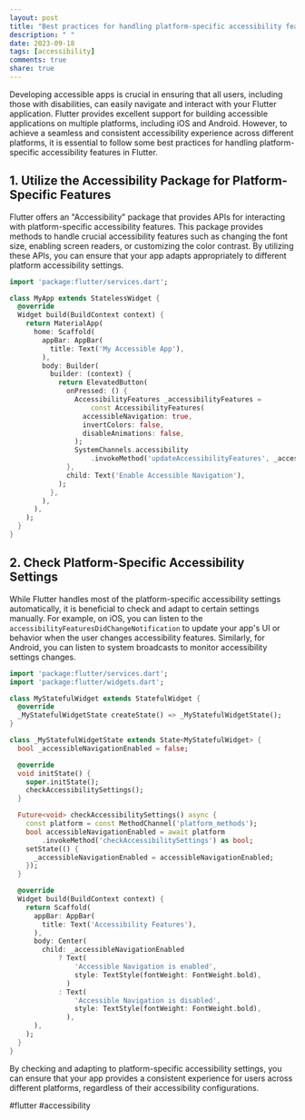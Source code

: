 ```yaml
---
layout: post
title: "Best practices for handling platform-specific accessibility features in Flutter."
description: " "
date: 2023-09-18
tags: [accessibility]
comments: true
share: true
---
```

Developing accessible apps is crucial in ensuring that all users, including those with disabilities, can easily navigate and interact with your Flutter application. Flutter provides excellent support for building accessible applications on multiple platforms, including iOS and Android. However, to achieve a seamless and consistent accessibility experience across different platforms, it is essential to follow some best practices for handling platform-specific accessibility features in Flutter.

## 1. Utilize the Accessibility Package for Platform-Specific Features
Flutter offers an "Accessibility" package that provides APIs for interacting with platform-specific accessibility features. This package provides methods to handle crucial accessibility features such as changing the font size, enabling screen readers, or customizing the color contrast. By utilizing these APIs, you can ensure that your app adapts appropriately to different platform accessibility settings.

```dart
import 'package:flutter/services.dart';

class MyApp extends StatelessWidget {
  @override
  Widget build(BuildContext context) {
    return MaterialApp(
      home: Scaffold(
        appBar: AppBar(
          title: Text('My Accessible App'),
        ),
        body: Builder(
          builder: (context) {
            return ElevatedButton(
              onPressed: () {
                AccessibilityFeatures _accessibilityFeatures =
                    const AccessibilityFeatures(
                  accessibleNavigation: true,
                  invertColors: false,
                  disableAnimations: false,
                );
                SystemChannels.accessibility
                    .invokeMethod('updateAccessibilityFeatures', _accessibilityFeatures.toJson());
              },
              child: Text('Enable Accessible Navigation'),
            );
          },
        ),
      ),
    );
  }
}
```

## 2. Check Platform-Specific Accessibility Settings
While Flutter handles most of the platform-specific accessibility settings automatically, it is beneficial to check and adapt to certain settings manually. For example, on iOS, you can listen to the `accessibilityFeaturesDidChangeNotification` to update your app's UI or behavior when the user changes accessibility features. Similarly, for Android, you can listen to system broadcasts to monitor accessibility settings changes.

```dart
import 'package:flutter/services.dart';
import 'package:flutter/widgets.dart';

class MyStatefulWidget extends StatefulWidget {
  @override
  _MyStatefulWidgetState createState() => _MyStatefulWidgetState();
}

class _MyStatefulWidgetState extends State<MyStatefulWidget> {
  bool _accessibleNavigationEnabled = false;

  @override
  void initState() {
    super.initState();
    checkAccessibilitySettings();
  }

  Future<void> checkAccessibilitySettings() async {
    const platform = const MethodChannel('platform_methods');
    bool accessibleNavigationEnabled = await platform
        .invokeMethod('checkAccessibilitySettings') as bool;
    setState(() {
      _accessibleNavigationEnabled = accessibleNavigationEnabled;
    });
  }

  @override
  Widget build(BuildContext context) {
    return Scaffold(
      appBar: AppBar(
        title: Text('Accessibility Features'),
      ),
      body: Center(
        child: _accessibleNavigationEnabled
            ? Text(
                'Accessible Navigation is enabled',
                style: TextStyle(fontWeight: FontWeight.bold),
              )
            : Text(
                'Accessible Navigation is disabled',
                style: TextStyle(fontWeight: FontWeight.bold),
              ),
      ),
    );
  }
}
```

By checking and adapting to platform-specific accessibility settings, you can ensure that your app provides a consistent experience for users across different platforms, regardless of their accessibility configurations.

#flutter #accessibility